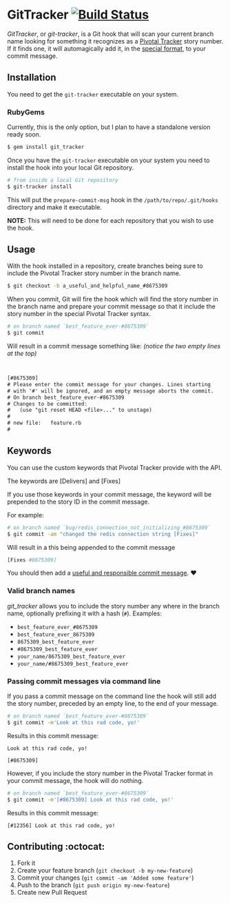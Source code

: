# GitTracker [![Build Status](https://secure.travis-ci.org/highgroove/git_tracker.png)](http://travis-ci.org/highgroove/git_tracker)

*GitTracker*, or *git-tracker*, is a Git hook that will scan your current
branch name looking for something it recognizes as a [Pivotal Tracker][pt]
story number. If it finds one, it will automagically add it, in the [special
format][pt-format], to your commit message.

## Installation

You need to get the `git-tracker` executable on your system.

### RubyGems

Currently, this is the only option, but I plan to have a standalone version
ready soon.

```bash
$ gem install git_tracker
```

Once you have the `git-tracker` executable on your system you need to install
the hook into your local Git repository.

```bash
# from inside a local Git repository
$ git-tracker install
```

This will put the `prepare-commit-msg` hook in the `/path/to/repo/.git/hooks`
directory and make it executable.

**NOTE:** This will need to be done for each repository that you wish to use
the hook.

## Usage

With the hook installed in a repository, create branches being sure to include
the Pivotal Tracker story number in the branch name.

```bash
$ git checkout -b a_useful_and_helpful_name_#8675309
```

When you commit, Git will fire the hook which will find the story number in the
branch name and prepare your commit message so that it include the story number
in the special Pivotal Tracker syntax.

```bash
# on branch named `best_feature_ever-#8675309`
$ git commit
```

Will result in a commit message something like: *(notice the two empty lines at
the top)*

```diff


[#8675309]
# Please enter the commit message for your changes. Lines starting
# with '#' will be ignored, and an empty message aborts the commit.
# On branch best_feature_ever-#8675309
# Changes to be committed:
#   (use "git reset HEAD <file>..." to unstage)
#
# new file:   feature.rb
#

```

## Keywords
You can use the custom keywords that Pivotal Tracker provide with the API.

The keywords are [Delivers] and [Fixes]

If you use those keywords in your commit message, the keyword will be prepended to the story ID in the commit message.

For example:

```bash
# on branch named `bug/redis_connection_not_initializing_#8675309`
$ git commit -am "changed the redis connection string [Fixes]"
```

Will result in a this being appended to the commit message

```bash
[Fixes #8675309]
```

You should then add a [useful and responsible commit message][tpope]. :heart:

### Valid branch names

*git_tracker* allows you to include the story number any where in the branch
name, optionally prefixing it with a hash (`#`). Examples:

  - `best_feature_ever_#8675309`
  - `best_feature_ever_8675309`
  - `8675309_best_feature_ever`
  - `#8675309_best_feature_ever`
  - `your_name/8675309_best_feature_ever`
  - `your_name/#8675309_best_feature_ever`

### Passing commit messages via command line

If you pass a commit message on the command line the hook will still add the
story number, preceded by an empty line, to the end of your message.

```bash
# on branch named `best_feature_ever-#8675309`
$ git commit -m'Look at this rad code, yo!'
```

Results in this commit message:

```
Look at this rad code, yo!

[#8675309]
```

However, if you include the story number in the Pivotal Tracker format in your
commit message, the hook will do nothing.

```bash
# on branch named `best_feature_ever-#8675309`
$ git commit -m'[#8675309] Look at this rad code, yo!'
```

Results in this commit message:


```
[#12356] Look at this rad code, yo!
```

## Contributing :octocat:

1. Fork it
2. Create your feature branch (`git checkout -b my-new-feature`)
3. Commit your changes (`git commit -am 'Added some feature'`)
4. Push to the branch (`git push origin my-new-feature`)
5. Create new Pull Request


[pt]: https://www.pivotaltracker.com/
[pt-format]: https://www.pivotaltracker.com/help/api?version=v3#scm_post_commit_message_syntax
[tpope]: http://tbaggery.com/2008/04/19/a-note-about-git-commit-messages.html

